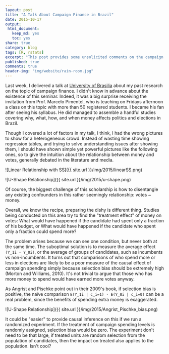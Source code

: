 ```yaml
---
layout: post
title: "A Talk About Campaign Finance in Brazil"
date: 2015-10-17
output:
 html_document: 
   keep_md: yes
   toc: yes
share: true
category: blog
tags: [R, rstats]
excerpt: "This post provides some unsolicited comments on the campaign finance issue."
published: true
comments: true
header-img: "img/website/rain-room.jpg"
---
```


Last week, I delivered a talk at [University of Brasilia](http://www.unb.br) about my past research on the topic of campaign finance. I didn't know in advance about the existence of this seminar. Indeed, it was a big surprise receiving the invitation from Prof. Marcelo Pimentel, who is teaching on Fridays afternoon a class on this topic with more than 50 registered students. I became his fan after seeing his syllabus. He did managed to assemble a handful studies covering why, what, how, and when money affects politics and elections in Brazil.

Though I covered a lot of factors in my talk, I think, I had the wrong pictures to show for a heterogeneous crowd. Instead of wasting time showing regression tables, and trying to solve understanding issues after showing them, I should have shown simple yet powerful pictures like the following ones, so to give the intuition about the relationship between money and votes, generally debated in the literature and media.

![Linear Relationship with SS]({{ site.url }}/img/2015/linearSS.png)

![U-Shape Relationship]({{ site.url }}/img/2015/u-shape.png)

Of course, the biggest challenge of this scholarship is how to disentangle any existing confounders in this rather seemingly relationship: votes ~ money.

Overall, we know the recipe, preparing the dishy is different  thing. Studies being conducted on this area try to find the "treatment effect" of money on votes: What would have happened if the candidate had spent only a fraction of his budget, or What would have happened if the candidate who spent only a fraction could spend more? 

The problem arises because we can see one condition, but never both at the same time. The suboptimal solution is to measure the average effect `(Y_1i - Y_0i)`, or the average of groups of candidates, such as incumbents vs non-incumbents. It turns out that comparisons of who spend more or less in elections are likely to be a poor measure of the causal effect of campaign spending simply because selection bias should be extremely high (Morton and Williams, 2010). It's not trivial to argue that those who has more money to spend would have earned more votes anyway. 

As Angrist and Pischke point out in their 2009's book, if selection bias is positive, the naïve comparison `E(Y_1i | c_i=1) - E(Y_0i | c_i=0)` can be a real problem, since the benefits of spending extra money is exaggerated. 

![U-Shape Relationship]({{ site.url }}/img/2015/Angrist_Pischke_bias.png)

It could be "easier" to provide causal inference on this if we run a randomized experiment. If the treatment of campaign spending levels is randomly assigned, selection bias would be zero. The experiment don't need to be that large, if treated units are random selection from the population of candidates, then the impact on treated also applies to the population. Isn't cool?

